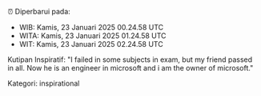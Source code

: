 ⏰ Diperbarui pada:
- WIB: Kamis, 23 Januari 2025 00.24.58 UTC
- WITA: Kamis, 23 Januari 2025 01.24.58 UTC
- WIT: Kamis, 23 Januari 2025 02.24.58 UTC

Kutipan Inspiratif:
"I failed in some subjects in exam, but my friend passed in all. Now he is an engineer in microsoft and i am the owner of microsoft."


Kategori: inspirational

